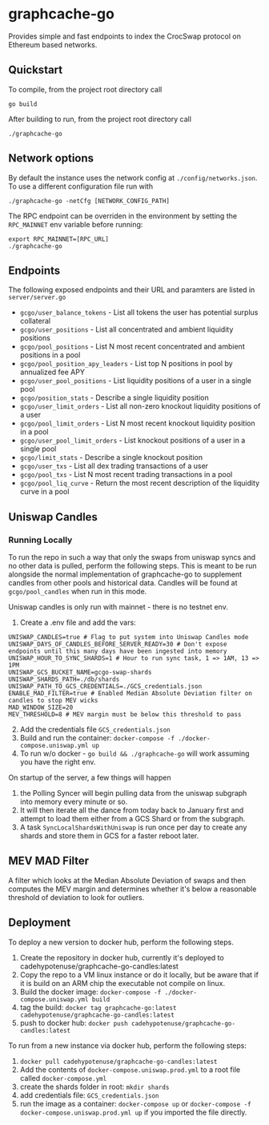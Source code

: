 # graphcache-go

Provides simple and fast endpoints to index the CrocSwap protocol on Ethereum based networks.

## Quickstart

To compile, from the project root directory call

`go build`

After building to run, from the project root directory call

`./graphcache-go`

## Network options

By default the instance uses the network config at `./config/networks.json`. To use a different configuration file run with

`./graphcache-go -netCfg [NETWORK_CONFIG_PATH]`

The RPC endpoint can be overriden in the environment by setting the `RPC_MAINNET` env variable before running:

    export RPC_MAINNET=[RPC_URL]
    ./graphcache-go

## Endpoints

The following exposed endpoints and their URL and paramters are listed in `server/server.go`

- `gcgo/user_balance_tokens` - List all tokens the user has potential surplus collateral
- `gcgo/user_positions` - List all concentrated and ambient liquidity positions
- `gcgo/pool_positions` - List N most recent concentrated and ambient positions in a pool
- `gcgo/pool_position_apy_leaders` - List top N positions in pool by annualized fee APY
- `gcgo/user_pool_positions` - List liquidity positions of a user in a single pool
- `gcgo/position_stats` - Describe a single liquidity position
- `gcgo/user_limit_orders` - List all non-zero knockout liquidity positions of a user
- `gcgo/pool_limit_orders` - List N most recent knockout liquidity position in a pool
- `gcgo/user_pool_limit_orders` - List knockout positions of a user in a single pool
- `gcgo/limit_stats` - Describe a single knockout position
- `gcgo/user_txs` - List all dex trading transactions of a user
- `gcgo/pool_txs` - List N most recent trading transactions in a pool
- `gcgo/pool_liq_curve` - Return the most recent description of the liquidity curve in a pool

## Uniswap Candles

### Running Locally

To run the repo in such a way that only the swaps from uniswap syncs and no other data is pulled, perform the following steps. This is meant to be run alongside the normal implementation of graphcache-go to supplement candles from other pools and historical data. Candles will be found at `gcgo/pool_candles` when run in this mode.

Uniswap candles is only run with mainnet - there is no testnet env.

1. Create a .env file and add the vars:

```
UNISWAP_CANDLES=true # Flag to put system into Uniswap Candles mode
UNISWAP_DAYS_OF_CANDLES_BEFORE_SERVER_READY=30 # Don't expose endpoints until this many days have been ingested into memory
UNISWAP_HOUR_TO_SYNC_SHARDS=1 # Hour to run sync task, 1 => 1AM, 13 => 1PM
UNISWAP_GCS_BUCKET_NAME=gcgo-swap-shards
UNISWAP_SHARDS_PATH=./db/shards
UNISWAP_PATH_TO_GCS_CREDENTIALS=./GCS_credentials.json
ENABLE_MAD_FILTER=true # Enabled Median Absolute Deviation filter on candles to stop MEV wicks
MAD_WINDOW_SIZE=20
MEV_THRESHOLD=8 # MEV margin must be below this threshold to pass
```

2. Add the credentials file `GCS_credentials.json`
3. Build and run the container: `docker-compose -f ./docker-compose.uniswap.yml up`
4. To run w/o docker - `go build && ./graphcache-go` will work assuming you have the right env.

On startup of the server, a few things will happen

1. the Polling Syncer will begin pulling data from the uniswap subgraph into memory every minute or so.
2. It will then iterate all the dance from today back to January first and attempt to load them either from a GCS Shard or from the subgraph.
3. A task `SyncLocalShardsWithUniswap` is run once per day to create any shards and store them in GCS for a faster reboot later.

## MEV MAD Filter

A filter which looks at the Median Absolute Deviation of swaps and then computes the MEV margin and determines whether it's below a reasonable threshold of deviation to look for outliers.

## Deployment

To deploy a new version to docker hub, perform the following steps.

1. Create the repository in docker hub, currently it's deployed to cadehypotenuse/graphcache-go-candles:latest
2. Copy the repo to a VM linux instance or do it locally, but be aware that if it is build on an ARM chip the executable not compile on linux.
3. Build the docker image: `docker-compose -f ./docker-compose.uniswap.yml build`
4. tag the build: `docker tag graphcache-go:latest cadehypotenuse/graphcache-go-candles:latest`
5. push to docker hub: `docker push cadehypotenuse/graphcache-go-candles:latest`

To run from a new instance via docker hub, perform the following steps:

1. `docker pull cadehypotenuse/graphcache-go-candles:latest`
2. Add the contents of `docker-compose.uniswap.prod.yml` to a root file called `docker-compose.yml`
3. create the shards folder in root: `mkdir shards`
4. add credentials file: `GCS_credentials.json`
5. run the image as a container: `docker-compose up` or `docker-compose -f docker-compose.uniswap.prod.yml up` if you imported the file directly.

